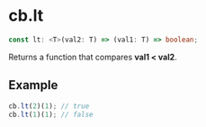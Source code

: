 # cb.lt

```ts
const lt: <T>(val2: T) => (val1: T) => boolean;
```

Returns a function that compares **val1 < val2**.

## Example

```ts
cb.lt(2)(1); // true
cb.lt(1)(1); // false
```
